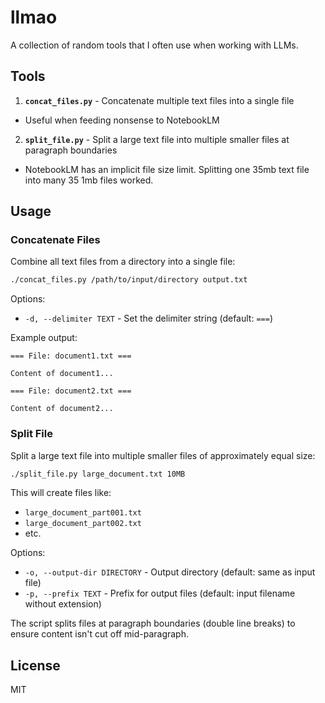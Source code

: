 # llmao
A collection of random tools that I often use when working with LLMs.

## Tools

1. **`concat_files.py`** - Concatenate multiple text files into a single file

- Useful when feeding nonsense to NotebookLM

2. **`split_file.py`** - Split a large text file into multiple smaller files at paragraph boundaries

- NotebookLM has an implicit file size limit. Splitting one 35mb text file into many 35 1mb files worked.

## Usage

### Concatenate Files

Combine all text files from a directory into a single file:

```bash
./concat_files.py /path/to/input/directory output.txt
```

Options:

- `-d, --delimiter TEXT` - Set the delimiter string (default: `===`)

Example output:

```
=== File: document1.txt ===

Content of document1...

=== File: document2.txt ===

Content of document2...
```

### Split File

Split a large text file into multiple smaller files of approximately equal size:

```bash
./split_file.py large_document.txt 10MB
```

This will create files like:

- `large_document_part001.txt`
- `large_document_part002.txt`
- etc.

Options:

- `-o, --output-dir DIRECTORY` - Output directory (default: same as input file)
- `-p, --prefix TEXT` - Prefix for output files (default: input filename without extension)

The script splits files at paragraph boundaries (double line breaks) to ensure content isn't cut off mid-paragraph.


## License

MIT

